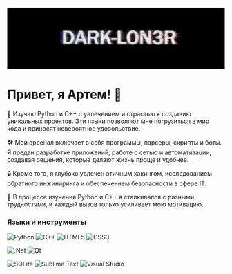 ![Header](https://github.com/Dark-Lon3r/Dark-Lon3r/blob/main/assets/photo.png)

# Привет, я Артем! 👋

🚀 Изучаю Python и C++ с увлечением и страстью к созданию уникальных проектов. Эти языки позволяют мне погрузиться в мир кода и приносят невероятное удовольствие.

🛠️ Мой арсенал включает в себя программы, парсеры, скрипты и боты. Я предан разработке приложений, работе с сетью и автоматизации, создавая решения, которые делают жизнь проще и удобнее.

🔒 Кроме того, я глубоко увлечен этичным хакингом, исследованием обратного инжиниринга и обеспечением безопасности в сфере IT.

💪 В процессе изучения Python и C++ я сталкивался с разными трудностями, и каждый вызов только усиливает мою мотивацию.


### Языки и инструменты
![Python](https://img.shields.io/badge/python-3670A0?style=for-the-badge&logo=python&logoColor=ffdd54)
![C++](https://img.shields.io/badge/c++-%2300599C.svg?style=for-the-badge&logo=c%2B%2B&logoColor=white)
![HTML5](https://img.shields.io/badge/html5-%23E34F26.svg?style=for-the-badge&logo=html5&logoColor=white)
![CSS3](https://img.shields.io/badge/css3-%231572B6.svg?style=for-the-badge&logo=css3&logoColor=white)

![.Net](https://img.shields.io/badge/.NET-5C2D91?style=for-the-badge&logo=.net&logoColor=white)
![Qt](https://img.shields.io/badge/Qt-%23217346.svg?style=for-the-badge&logo=Qt&logoColor=white)

![SQLite](https://img.shields.io/badge/sqlite-%2307405e.svg?style=for-the-badge&logo=sqlite&logoColor=white)
![Sublime Text](https://img.shields.io/badge/sublime_text-%23575757.svg?style=for-the-badge&logo=sublime-text&logoColor=important)
![Visual Studio](https://img.shields.io/badge/Visual%20Studio-5C2D91.svg?style=for-the-badge&logo=visual-studio&logoColor=white)